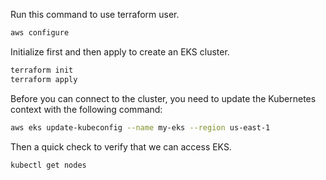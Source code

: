 Run this command to use terraform user.

```bash
aws configure
```

Initialize first and then apply to create an EKS cluster.

```bash
terraform init
terraform apply
```

Before you can connect to the cluster, you need to update the Kubernetes context with the following command:

```bash
aws eks update-kubeconfig --name my-eks --region us-east-1
```

Then a quick check to verify that we can access EKS.

```bash
kubectl get nodes
```